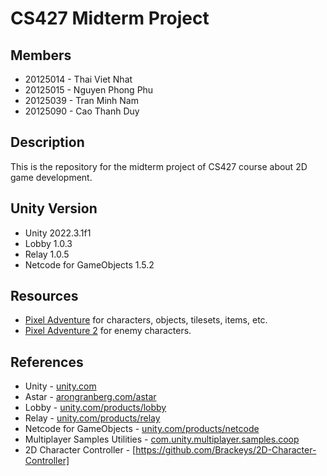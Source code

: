 # CS427 Midterm Project

## Members

- 20125014 - Thai Viet Nhat
- 20125015 - Nguyen Phong Phu
- 20125039 - Tran Minh Nam
- 20125090 - Cao Thanh Duy

## Description

This is the repository for the midterm project of CS427 course about 2D game development.

## Unity Version

- Unity 2022.3.1f1
- Lobby 1.0.3
- Relay 1.0.5
- Netcode for GameObjects 1.5.2

## Resources

- [Pixel Adventure](https://pixelfrog-assets.itch.io/pixel-adventure-1) for characters, objects, tilesets, items, etc.
- [Pixel Adventure 2](https://pixelfrog-assets.itch.io/pixel-adventure-2) for enemy characters.

## References

- Unity - [unity.com](https://unity.com/)
- Astar - [arongranberg.com/astar](https://arongranberg.com/astar)
- Lobby - [unity.com/products/lobby](https://unity.com/products/lobby)
- Relay - [unity.com/products/relay](https://unity.com/products/relay)
- Netcode for GameObjects - [unity.com/products/netcode](https://unity.com/products/netcode)
- Multiplayer Samples Utilities - [com.unity.multiplayer.samples.coop](https://github.com/Unity-Technologies/com.unity.multiplayer.samples.coop)
- 2D Character Controller - [https://github.com/Brackeys/2D-Character-Controller]
